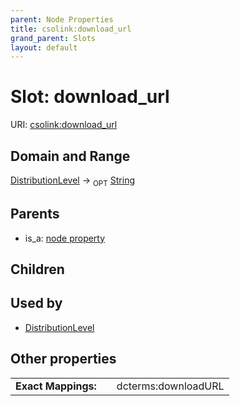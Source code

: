 ```yaml
---
parent: Node Properties
title: csolink:download_url
grand_parent: Slots
layout: default
---
```


# Slot: download_url




URI: [csolink:download_url](https://w3id.org/csolink/vocab/download_url)

## Domain and Range

[DistributionLevel](DistributionLevel.md) ->  <sub>OPT</sub> [String](types/String.md)

## Parents

 *  is_a: [node property](node_property.md)

## Children


## Used by

 * [DistributionLevel](DistributionLevel.md)

## Other properties

|  |  |  |
| --- | --- | --- |
| **Exact Mappings:** | | dcterms:downloadURL |

